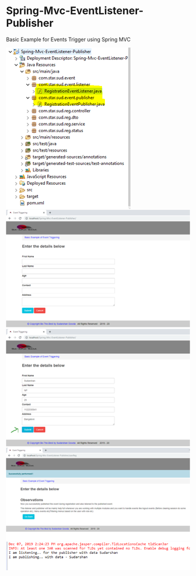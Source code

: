 # Spring-Mvc-EventListener-Publisher
Basic Example for Events Trigger using Spring MVC

<img src="https://github.com/Sudarshan-Gowda/Spring-Mvc-EventListener-Publisher/blob/master/docs/picture5.png"/>
<img src="https://github.com/Sudarshan-Gowda/Spring-Mvc-EventListener-Publisher/blob/master/docs/picture1.png"/>
<img src="https://github.com/Sudarshan-Gowda/Spring-Mvc-EventListener-Publisher/blob/master/docs/picture2.png"/>
<img src="https://github.com/Sudarshan-Gowda/Spring-Mvc-EventListener-Publisher/blob/master/docs/picture3.png"/>
<img src="https://github.com/Sudarshan-Gowda/Spring-Mvc-EventListener-Publisher/blob/master/docs/picture4.png"/>

